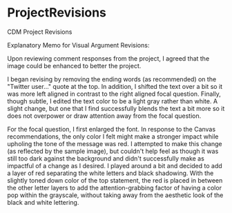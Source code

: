 # ProjectRevisions
CDM Project Revisions 


Explanatory Memo for Visual Argument Revisions: 

Upon reviewing comment responses from the project, I agreed that the image could be enhanced to better the project.  

I began revising by removing the ending words (as recommended) on the "Twitter user..." quote at the top.  In addition, I shifted the text over a bit so it was more left aligned in contrast to the right aligned focal question.  Finally, though subtle, I edited the text color to be a light gray rather than white.  A slight change, but one that I find successfully blends the text a bit more so it does not overpower or draw attention away from the focal question. 

For the focal question, I first enlarged the font.  In response to the Canvas recommendations, the only color I felt might make a stronger impact while upholing the tone of the message was red.  I attempted to make this change (as reflected by the sample image), but couldn't help feel as though it was still too dark against the background and didn't successfully make as impactful of a change as I desired.  I played around a bit and decided to add a layer of red separating the white letters and black shadowing.  With the slightly toned down color of the top statement, the red is placed in between the other letter layers to add the attention-grabbing factor of having a color pop within the grayscale, without taking away from the aesthetic look of the black and white lettering.  
